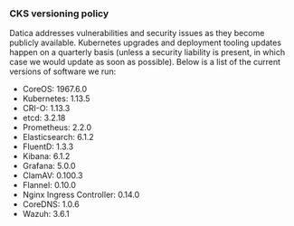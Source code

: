### CKS versioning policy
Datica addresses vulnerabilities and security issues as they become publicly available. Kubernetes upgrades and deployment tooling updates happen on a quarterly basis (unless a security liability is present, in which case we would update as soon as possible). Below is a list of the current versions of software we run:

- CoreOS: 1967.6.0
- Kubernetes: 1.13.5
- CRI-O: 1.13.3
- etcd: 3.2.18
- Prometheus: 2.2.0
- Elasticsearch: 6.1.2
- FluentD: 1.3.3
- Kibana: 6.1.2
- Grafana: 5.0.0
- ClamAV: 0.100.3
- Flannel: 0.10.0
- Nginx Ingress Controller: 0.14.0
- CoreDNS: 1.0.6
- Wazuh: 3.6.1
